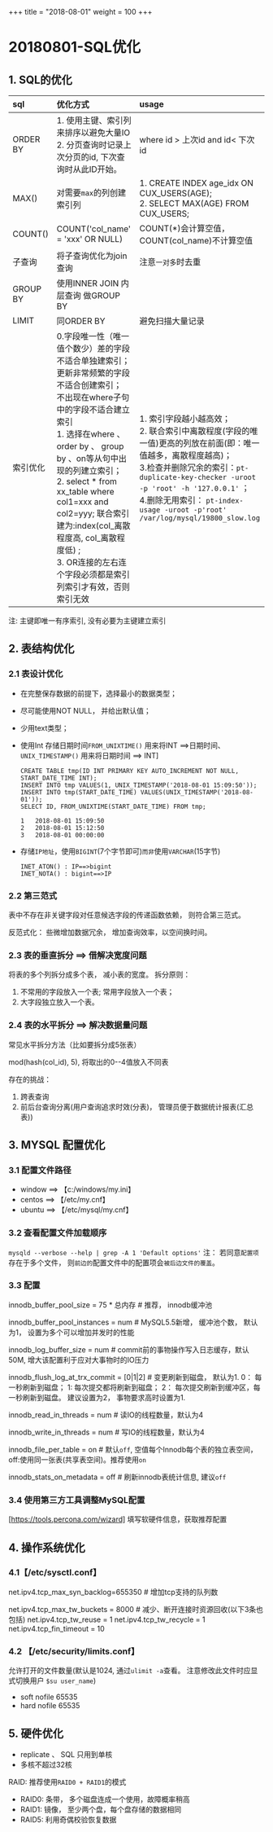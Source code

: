 +++
title = "2018-08-01"
weight = 100
+++

# 20180801-SQL优化

## 1. SQL的优化
| sql | 优化方式 | usage |
|:------|:-----|:------|
| ORDER BY| 1. 使用主键、索引列来排序以避免大量IO<br/> 2.  分页查询时记录上次分页的id, 下次查询时从此ID开始。|where id > 上次id and id< 下次id|
| MAX()  | 对需要`max`的列创建索引列|1. CREATE INDEX age_idx ON CUX_USERS(AGE); <br/> 2. SELECT MAX(AGE) FROM CUX_USERS;|
| COUNT() | COUNT('col_name' = 'xxx' OR NULL) |COUNT(*)会计算空值， COUNT(col_name)不计算空值|
| 子查询 | 将子查询优化为join查询 | 注意`一对多`时去重 |
| GROUP BY | 使用INNER JOIN 内层查询 做GROUP BY | |
| LIMIT |  同ORDER BY | 避免扫描大量记录|
| 索引优化 | 0.字段唯一性（唯一值个数少）差的字段不适合单独建索引；<br /> 更新非常频繁的字段不适合创建索引；<br /> 不出现在where子句中的字段不适合建立索引 <br /> 1. 选择在where 、order by 、 group by 、on等从句中出现的列建立索引； <br /> 2. select * from xx_table where col1=xxx and col2=yyy; 联合索引建为:index(col_离散程度高, col_离散程度低) ; <br /> 3. OR连接的左右连个字段必须都是索引列索引才有效，否则索引无效|  1. 索引字段越小越高效； <br /> 2. 联合索引中离散程度(字段的唯一值)更高的列放在前面(即：唯一值越多，离散程度越高)； <br />3.检查并删除冗余的索引：`pt-duplicate-key-checker -uroot -p 'root' -h '127.0.0.1'` ； <br/> 4.删除无用索引： `pt-index-usage -uroot -p'root' /var/log/mysql/19800_slow.log`|

注: 主键即唯一有序索引, 没有必要为主键建立索引

## 2. 表结构优化
### 2.1 表设计优化
* 在完整保存数据的前提下，选择最小的数据类型；

* 尽可能使用NOT NULL， 并给出默认值；

* 少用text类型；

* 使用Int 存储日期时间`FROM_UNIXTIME()` 用来将INT ==>日期时间、` UNIX_TIMESTAMP()` 用来将日期时间 ==> INT]
    ```
    CREATE TABLE tmp(ID INT PRIMARY KEY AUTO_INCREMENT NOT NULL, START_DATE_TIME INT);
    INSERT INTO tmp VALUES(1, UNIX_TIMESTAMP('2018-08-01 15:09:50'));
    INSERT INTO tmp(START_DATE_TIME) VALUES(UNIX_TIMESTAMP('2018-08-01'));
    SELECT ID, FROM_UNIXTIME(START_DATE_TIME) FROM tmp;
    
    1	2018-08-01 15:09:50
    2	2018-08-01 15:12:50
    3	2018-08-01 00:00:00
    ```
* 存储`IP地址`，使用`BIGINT`(7个字节即可)`而非`使用`VARCHAR`(15字节)
    ```
    INET_ATON() : IP==>bigint
    INET_NOTA() : bigint==>IP
    ```
    
 ### 2.2 第三范式
 表中不存在非关键字段对任意候选字段的传递函数依赖， 则符合第三范式。
 
 反范式化： 些微增加数据冗余， 增加查询效率，以空间换时间。
 
 ### 2.3 表的垂直拆分 ==> 借解决宽度问题
 将表的多个列拆分成多个表， 减小表的宽度。
 拆分原则：
 1. 不常用的字段放入一个表; 常用字段放入一个表；
 2. 大字段独立放入一个表。
 
 ### 2.4 表的水平拆分 ==> 解决数据量问题
 常见水平拆分方法（比如要拆分成5张表）
 
 mod(hash(col_id), 5), 将取出的0--4值放入不同表 <br />
 
 存在的挑战：
 1. 跨表查询
 2. 前后台查询分离(用户查询追求时效(分表)， 管理员便于数据统计报表(汇总表))
 
 ## 3. MYSQL 配置优化
 ### 3.1 配置文件路径
 * window ==>  【c:/windows/my.ini】<br />
 * centos ==>  【/etc/my.cnf】<br />
 * ubuntu ==>  【/etc/mysql/my.cnf】<br />
 
 ### 3.2 查看配置文件加载顺序
 `mysqld --verbose --help | grep -A 1 'Default options'`
 注： 若同意`配置项`存在于多个文件， 则`前边的`配置文件中的配置项会`被后边文件的覆盖`。
 
 ### 3.3 配置
 innodb_buffer_pool_size = 75 * 总内存  # 推荐， innodb缓冲池
 
 innodb_buffer_pool_instances = num    # MySQL5.5新增， 缓冲池个数， 默认为1， 设置为多个可以增加并发时的性能
 
 innodb_log_buffer_size = num  # commit前的事物操作写入日志缓存，默认50M, 增大该配置利于应对大事物时的IO压力
 
 innodb_flush_log_at_trx_commit = [0|1|2]  # 变更刷新到磁盘， 默认为1. 0： 每一秒刷新到磁盘； 1: 每次提交都将刷新到磁盘； 2： 每次提交刷新到缓冲区，每一秒刷新到磁盘。 建议设置为2， 事物要求高时设置为1.
 
 innodb_read_in_threads = num   # 读IO的线程数量，默认为4
 
 innodb_write_in_threads  = num  # 写IO的线程数量，默认为4
 
 innodb_file_per_table = on  # 默认`off`, 空值每个Innodb每个表的独立表空间， off:使用同一张表(共享表空间)。推荐使用`on`
 
 innodb_stats_on_metadata = off # 刷新innodb表统计信息, 建议`off`

### 3.4 使用第三方工具调整MySQL配置
[https://tools.percona.com/wizard]
 填写软硬件信息，获取推荐配置
 
 ## 4. 操作系统优化
 ### 4.1【/etc/sysctl.conf】
 net.ipv4.tcp_max_syn_backlog=655350  # 增加tcp支持的队列数 
 
 net.ipv4.tcp_max_tw_buckets = 8000   # 减少、断开连接时资源回收(以下3条也包括)
 net.ipv4.tcp_tw_reuse = 1
 net.ipv4.tcp_tw_recycle = 1
 net.ipv4.tcp_fin_timeout = 10
 
 ### 4.2 【/etc/security/limits.conf】
 允许打开的文件数量(默认是1024, 通过`ulimit -a`查看。 注意修改此文件时应显式切换用户 `$su user_name`)
 * soft nofile 65535
 * hard nofile 65535
 
 ## 5. 硬件优化
 * replicate 、 SQL 只用到单核
 * 多核不超过32核
 
 RAID: 推荐使用`RAID0 + RAID1`的模式
 * RAID0: 条带， 多个磁盘连成一个使用，故障概率稍高
 * RAID1: 镜像， 至少两个盘，每个盘存储的数据相同
 * RAID5: 利用奇偶校验恢复数据